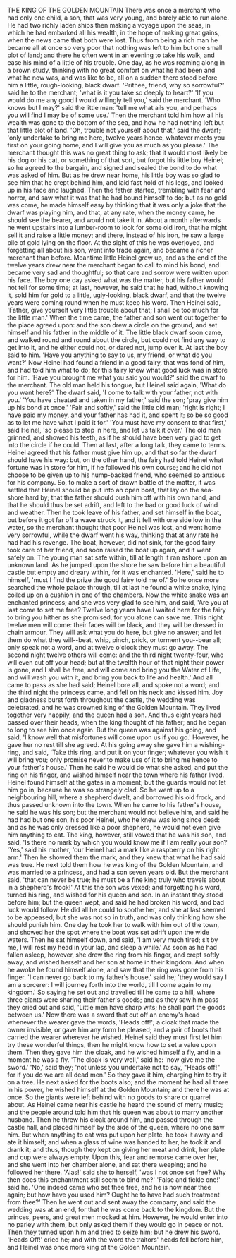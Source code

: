 THE KING OF THE GOLDEN MOUNTAIN
There
was
once
a
merchant
who
had
only
one
child,
a
son,
that
was
very
young,
and
barely
able
to
run
alone.
He
had
two
richly
laden
ships
then
making
a
voyage
upon
the
seas,
in
which
he
had
embarked
all
his
wealth,
in
the
hope
of
making
great
gains,
when
the
news
came
that
both
were
lost.
Thus
from
being
a
rich
man
he
became
all
at
once
so
very
poor
that
nothing
was
left
to
him
but
one
small
plot
of
land;
and
there
he
often
went
in
an
evening
to
take
his
walk,
and
ease
his
mind
of
a
little
of
his
trouble.
One
day,
as
he
was
roaming
along
in
a
brown
study,
thinking
with
no
great
comfort
on
what
he
had
been
and
what
he
now
was,
and
was
like
to
be,
all
on
a
sudden
there
stood
before
him
a
little,
rough-looking,
black
dwarf.
'Prithee,
friend,
why
so
sorrowful?'
said
he
to
the
merchant;
'what
is
it
you
take
so
deeply
to
heart?'
'If
you
would
do
me
any
good
I
would
willingly
tell
you,'
said
the
merchant.
'Who
knows
but
I
may?'
said
the
little
man:
'tell
me
what
ails
you,
and
perhaps
you
will
find
I
may
be
of
some
use.'
Then
the
merchant
told
him
how
all
his
wealth
was
gone
to
the
bottom
of
the
sea,
and
how
he
had
nothing
left
but
that
little
plot
of
land.
'Oh,
trouble
not
yourself
about
that,'
said
the
dwarf;
'only
undertake
to
bring
me
here,
twelve
years
hence,
whatever
meets
you
first
on
your
going
home,
and
I
will
give
you
as
much
as
you
please.'
The
merchant
thought
this
was
no
great
thing
to
ask;
that
it
would
most
likely
be
his
dog
or
his
cat,
or
something
of
that
sort,
but
forgot
his
little
boy
Heinel;
so
he
agreed
to
the
bargain,
and
signed
and
sealed
the
bond
to
do
what
was
asked
of
him.
But
as
he
drew
near
home,
his
little
boy
was
so
glad
to
see
him
that
he
crept
behind
him,
and
laid
fast
hold
of
his
legs,
and
looked
up
in
his
face
and
laughed.
Then
the
father
started,
trembling
with
fear
and
horror,
and
saw
what
it
was
that
he
had
bound
himself
to
do;
but
as
no
gold
was
come,
he
made
himself
easy
by
thinking
that
it
was
only
a
joke
that
the
dwarf
was
playing
him,
and
that,
at
any
rate,
when
the
money
came,
he
should
see
the
bearer,
and
would
not
take
it
in.
About
a
month
afterwards
he
went
upstairs
into
a
lumber-room
to
look
for
some
old
iron,
that
he
might
sell
it
and
raise
a
little
money;
and
there,
instead
of
his
iron,
he
saw
a
large
pile
of
gold
lying
on
the
floor.
At
the
sight
of
this
he
was
overjoyed,
and
forgetting
all
about
his
son,
went
into
trade
again,
and
became
a
richer
merchant
than
before.
Meantime
little
Heinel
grew
up,
and
as
the
end
of
the
twelve
years
drew
near
the
merchant
began
to
call
to
mind
his
bond,
and
became
very
sad
and
thoughtful;
so
that
care
and
sorrow
were
written
upon
his
face.
The
boy
one
day
asked
what
was
the
matter,
but
his
father
would
not
tell
for
some
time;
at
last,
however,
he
said
that
he
had,
without
knowing
it,
sold
him
for
gold
to
a
little,
ugly-looking,
black
dwarf,
and
that
the
twelve
years
were
coming
round
when
he
must
keep
his
word.
Then
Heinel
said,
'Father,
give
yourself
very
little
trouble
about
that;
I
shall
be
too
much
for
the
little
man.'
When
the
time
came,
the
father
and
son
went
out
together
to
the
place
agreed
upon:
and
the
son
drew
a
circle
on
the
ground,
and
set
himself
and
his
father
in
the
middle
of
it.
The
little
black
dwarf
soon
came,
and
walked
round
and
round
about
the
circle,
but
could
not
find
any
way
to
get
into
it,
and
he
either
could
not,
or
dared
not,
jump
over
it.
At
last
the
boy
said
to
him.
'Have
you
anything
to
say
to
us,
my
friend,
or
what
do
you
want?'
Now
Heinel
had
found
a
friend
in
a
good
fairy,
that
was
fond
of
him,
and
had
told
him
what
to
do;
for
this
fairy
knew
what
good
luck
was
in
store
for
him.
'Have
you
brought
me
what
you
said
you
would?'
said
the
dwarf
to
the
merchant.
The
old
man
held
his
tongue,
but
Heinel
said
again,
'What
do
you
want
here?'
The
dwarf
said,
'I
come
to
talk
with
your
father,
not
with
you.'
'You
have
cheated
and
taken
in
my
father,'
said
the
son;
'pray
give
him
up
his
bond
at
once.'
'Fair
and
softly,'
said
the
little
old
man;
'right
is
right;
I
have
paid
my
money,
and
your
father
has
had
it,
and
spent
it;
so
be
so
good
as
to
let
me
have
what
I
paid
it
for.'
'You
must
have
my
consent
to
that
first,'
said
Heinel,
'so
please
to
step
in
here,
and
let
us
talk
it
over.'
The
old
man
grinned,
and
showed
his
teeth,
as
if
he
should
have
been
very
glad
to
get
into
the
circle
if
he
could.
Then
at
last,
after
a
long
talk,
they
came
to
terms.
Heinel
agreed
that
his
father
must
give
him
up,
and
that
so
far
the
dwarf
should
have
his
way:
but,
on
the
other
hand,
the
fairy
had
told
Heinel
what
fortune
was
in
store
for
him,
if
he
followed
his
own
course;
and
he
did
not
choose
to
be
given
up
to
his
hump-backed
friend,
who
seemed
so
anxious
for
his
company.
So,
to
make
a
sort
of
drawn
battle
of
the
matter,
it
was
settled
that
Heinel
should
be
put
into
an
open
boat,
that
lay
on
the
sea-shore
hard
by;
that
the
father
should
push
him
off
with
his
own
hand,
and
that
he
should
thus
be
set
adrift,
and
left
to
the
bad
or
good
luck
of
wind
and
weather.
Then
he
took
leave
of
his
father,
and
set
himself
in
the
boat,
but
before
it
got
far
off
a
wave
struck
it,
and
it
fell
with
one
side
low
in
the
water,
so
the
merchant
thought
that
poor
Heinel
was
lost,
and
went
home
very
sorrowful,
while
the
dwarf
went
his
way,
thinking
that
at
any
rate
he
had
had
his
revenge.
The
boat,
however,
did
not
sink,
for
the
good
fairy
took
care
of
her
friend,
and
soon
raised
the
boat
up
again,
and
it
went
safely
on.
The
young
man
sat
safe
within,
till
at
length
it
ran
ashore
upon
an
unknown
land.
As
he
jumped
upon
the
shore
he
saw
before
him
a
beautiful
castle
but
empty
and
dreary
within,
for
it
was
enchanted.
'Here,'
said
he
to
himself,
'must
I
find
the
prize
the
good
fairy
told
me
of.'
So
he
once
more
searched
the
whole
palace
through,
till
at
last
he
found
a
white
snake,
lying
coiled
up
on
a
cushion
in
one
of
the
chambers.
Now
the
white
snake
was
an
enchanted
princess;
and
she
was
very
glad
to
see
him,
and
said,
'Are
you
at
last
come
to
set
me
free?
Twelve
long
years
have
I
waited
here
for
the
fairy
to
bring
you
hither
as
she
promised,
for
you
alone
can
save
me.
This
night
twelve
men
will
come:
their
faces
will
be
black,
and
they
will
be
dressed
in
chain
armour.
They
will
ask
what
you
do
here,
but
give
no
answer;
and
let
them
do
what
they
will--beat,
whip,
pinch,
prick,
or
torment
you--bear
all;
only
speak
not
a
word,
and
at
twelve
o'clock
they
must
go
away.
The
second
night
twelve
others
will
come:
and
the
third
night
twenty-four,
who
will
even
cut
off
your
head;
but
at
the
twelfth
hour
of
that
night
their
power
is
gone,
and
I
shall
be
free,
and
will
come
and
bring
you
the
Water
of
Life,
and
will
wash
you
with
it,
and
bring
you
back
to
life
and
health.'
And
all
came
to
pass
as
she
had
said;
Heinel
bore
all,
and
spoke
not
a
word;
and
the
third
night
the
princess
came,
and
fell
on
his
neck
and
kissed
him.
Joy
and
gladness
burst
forth
throughout
the
castle,
the
wedding
was
celebrated,
and
he
was
crowned
king
of
the
Golden
Mountain.
They
lived
together
very
happily,
and
the
queen
had
a
son.
And
thus
eight
years
had
passed
over
their
heads,
when
the
king
thought
of
his
father;
and
he
began
to
long
to
see
him
once
again.
But
the
queen
was
against
his
going,
and
said,
'I
know
well
that
misfortunes
will
come
upon
us
if
you
go.'
However,
he
gave
her
no
rest
till
she
agreed.
At
his
going
away
she
gave
him
a
wishing-ring,
and
said,
'Take
this
ring,
and
put
it
on
your
finger;
whatever
you
wish
it
will
bring
you;
only
promise
never
to
make
use
of
it
to
bring
me
hence
to
your
father's
house.'
Then
he
said
he
would
do
what
she
asked,
and
put
the
ring
on
his
finger,
and
wished
himself
near
the
town
where
his
father
lived.
Heinel
found
himself
at
the
gates
in
a
moment;
but
the
guards
would
not
let
him
go
in,
because
he
was
so
strangely
clad.
So
he
went
up
to
a
neighbouring
hill,
where
a
shepherd
dwelt,
and
borrowed
his
old
frock,
and
thus
passed
unknown
into
the
town.
When
he
came
to
his
father's
house,
he
said
he
was
his
son;
but
the
merchant
would
not
believe
him,
and
said
he
had
had
but
one
son,
his
poor
Heinel,
who
he
knew
was
long
since
dead:
and
as
he
was
only
dressed
like
a
poor
shepherd,
he
would
not
even
give
him
anything
to
eat.
The
king,
however,
still
vowed
that
he
was
his
son,
and
said,
'Is
there
no
mark
by
which
you
would
know
me
if
I
am
really
your
son?'
'Yes,'
said
his
mother,
'our
Heinel
had
a
mark
like
a
raspberry
on
his
right
arm.'
Then
he
showed
them
the
mark,
and
they
knew
that
what
he
had
said
was
true.
He
next
told
them
how
he
was
king
of
the
Golden
Mountain,
and
was
married
to
a
princess,
and
had
a
son
seven
years
old.
But
the
merchant
said,
'that
can
never
be
true;
he
must
be
a
fine
king
truly
who
travels
about
in
a
shepherd's
frock!'
At
this
the
son
was
vexed;
and
forgetting
his
word,
turned
his
ring,
and
wished
for
his
queen
and
son.
In
an
instant
they
stood
before
him;
but
the
queen
wept,
and
said
he
had
broken
his
word,
and
bad
luck
would
follow.
He
did
all
he
could
to
soothe
her,
and
she
at
last
seemed
to
be
appeased;
but
she
was
not
so
in
truth,
and
was
only
thinking
how
she
should
punish
him.
One
day
he
took
her
to
walk
with
him
out
of
the
town,
and
showed
her
the
spot
where
the
boat
was
set
adrift
upon
the
wide
waters.
Then
he
sat
himself
down,
and
said,
'I
am
very
much
tired;
sit
by
me,
I
will
rest
my
head
in
your
lap,
and
sleep
a
while.'
As
soon
as
he
had
fallen
asleep,
however,
she
drew
the
ring
from
his
finger,
and
crept
softly
away,
and
wished
herself
and
her
son
at
home
in
their
kingdom.
And
when
he
awoke
he
found
himself
alone,
and
saw
that
the
ring
was
gone
from
his
finger.
'I
can
never
go
back
to
my
father's
house,'
said
he;
'they
would
say
I
am
a
sorcerer:
I
will
journey
forth
into
the
world,
till
I
come
again
to
my
kingdom.'
So
saying
he
set
out
and
travelled
till
he
came
to
a
hill,
where
three
giants
were
sharing
their
father's
goods;
and
as
they
saw
him
pass
they
cried
out
and
said,
'Little
men
have
sharp
wits;
he
shall
part
the
goods
between
us.'
Now
there
was
a
sword
that
cut
off
an
enemy's
head
whenever
the
wearer
gave
the
words,
'Heads
off!';
a
cloak
that
made
the
owner
invisible,
or
gave
him
any
form
he
pleased;
and
a
pair
of
boots
that
carried
the
wearer
wherever
he
wished.
Heinel
said
they
must
first
let
him
try
these
wonderful
things,
then
he
might
know
how
to
set
a
value
upon
them.
Then
they
gave
him
the
cloak,
and
he
wished
himself
a
fly,
and
in
a
moment
he
was
a
fly.
'The
cloak
is
very
well,'
said
he:
'now
give
me
the
sword.'
'No,'
said
they;
'not
unless
you
undertake
not
to
say,
"Heads
off!"
for
if
you
do
we
are
all
dead
men.'
So
they
gave
it
him,
charging
him
to
try
it
on
a
tree.
He
next
asked
for
the
boots
also;
and
the
moment
he
had
all
three
in
his
power,
he
wished
himself
at
the
Golden
Mountain;
and
there
he
was
at
once.
So
the
giants
were
left
behind
with
no
goods
to
share
or
quarrel
about.
As
Heinel
came
near
his
castle
he
heard
the
sound
of
merry
music;
and
the
people
around
told
him
that
his
queen
was
about
to
marry
another
husband.
Then
he
threw
his
cloak
around
him,
and
passed
through
the
castle
hall,
and
placed
himself
by
the
side
of
the
queen,
where
no
one
saw
him.
But
when
anything
to
eat
was
put
upon
her
plate,
he
took
it
away
and
ate
it
himself;
and
when
a
glass
of
wine
was
handed
to
her,
he
took
it
and
drank
it;
and
thus,
though
they
kept
on
giving
her
meat
and
drink,
her
plate
and
cup
were
always
empty.
Upon
this,
fear
and
remorse
came
over
her,
and
she
went
into
her
chamber
alone,
and
sat
there
weeping;
and
he
followed
her
there.
'Alas!'
said
she
to
herself,
'was
I
not
once
set
free?
Why
then
does
this
enchantment
still
seem
to
bind
me?'
'False
and
fickle
one!'
said
he.
'One
indeed
came
who
set
thee
free,
and
he
is
now
near
thee
again;
but
how
have
you
used
him?
Ought
he
to
have
had
such
treatment
from
thee?'
Then
he
went
out
and
sent
away
the
company,
and
said
the
wedding
was
at
an
end,
for
that
he
was
come
back
to
the
kingdom.
But
the
princes,
peers,
and
great
men
mocked
at
him.
However,
he
would
enter
into
no
parley
with
them,
but
only
asked
them
if
they
would
go
in
peace
or
not.
Then
they
turned
upon
him
and
tried
to
seize
him;
but
he
drew
his
sword.
'Heads
Off!'
cried
he;
and
with
the
word
the
traitors'
heads
fell
before
him,
and
Heinel
was
once
more
king
of
the
Golden
Mountain.
